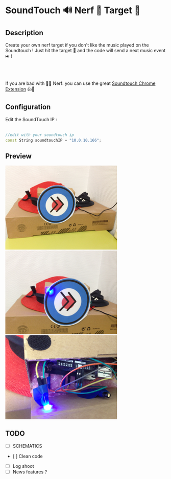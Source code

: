 # SoundTouch 🔊 Nerf 🔫 Target 🎯

## Description

Create your own nerf target if you don't like the music played on the Soundtouch !
Just hit the target 🎯 and the code will send a next music event ⏭️ !

<br><br>

If you are bad with 🎯🔫 Nerf:
you can use the great [Soundtouch Chrome Extension](https://chrome.google.com/webstore/detail/soundtouch-chrome-extensi/gapfkijlllenhmgddoldcfedfiiakfgg) 👍😬

## Configuration

Edit the SoundTouch IP :

```cpp

//edit with your soundtouch ip 
const String soundtouchIP = "10.0.10.166";

```

## Preview

<img src="img/IMG_1.JPG" width="350"/>
<img src="img/IMG_2.JPG" width="350"/>
<img src="img/IMG_3.JPG" width="350"/>

## TODO

- [ ] SCHEMATICS
- [ ] Clean code
- [ ] Log shoot 
- [ ] News features ?
